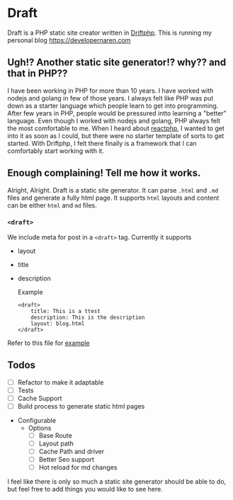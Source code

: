 # Draft

Draft is a PHP static site creator written in [Driftphp](https://driftphhp.io). This is running my personal blog https://developernaren.com

## Ugh!? Another static site generator!? why?? and that in PHP??
I have been working in PHP for more than 10 years. I have worked with nodejs and golang in few of those years. 
I always felt like PHP was put down as a starter language which people learn to get into programming. 
After few years in PHP, people would be pressured intto learning a "better" language. Even though I worked with nodejs and golang, PHP always felt the most comfortable to me.
When I heard about [reactphp](https://reactphp.org/), I wanted to get into it as soon as I could, but there were no starter template of sorts to get started.
With Driftphp, I felt there finally is a framework that I can comfortably start working with it.

## Enough complaining! Tell me how it works.
Alright, Alright. Draft is a static site generator. It can parse `.html` and `.md` files and generate a fully html page. 
It supports `html` layouts and content can be either `html` and `md` files.

### `<draft>`
We include meta for post in a `<draft>` tag. Currently it supports
  
- layout
- title
- description
    
    Example
    ```
    <draft>
        title: This is a ttest
        description: This is the description
        layout: blog.html
    </draft>
    ```
Refer to this file for [example](/drarft/blogs/index.html) 
## Todos

- [ ] Refactor to make it adaptable
- [ ] Tests
- [ ] Cache Support
- [ ] Build process to generate static html pages
- Configurable
    - Options
        - [ ] Base Route
        - [ ] Layout path
        - [ ] Cache Path and driver
        - [ ] Better Seo support
        - [ ] Hot reload for md changes
        
I feel like there is only so much a static site generator should be able to do, but feel free to add things you would like to see here.
        
 





